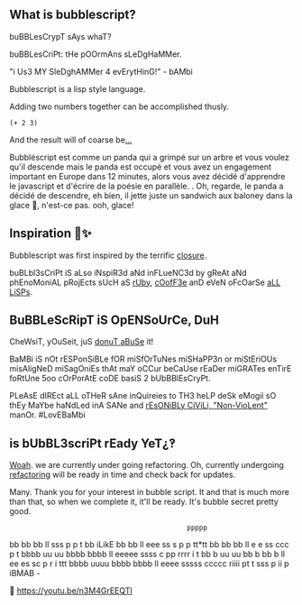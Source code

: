 
## What is bubblescript?

buBBLesCrypT sAys whaT?

buBBLesCriPt: tHe pOOrmAns sLeDgHaMMer.

"i Us3 MY SleDghAMMer 4 evErytHinG!"
                         - bAMbi

Bubblescript is a lisp style language.

Adding two numbers together can be accomplished thusly.

    (+ 2 3)

And the result will of coarse be[...](https://youtu.be/mdeo7Q2E5cE)

Bubbléscript est comme un panda qui a
grimpé sur un arbre et vous voulez qu'il
descende mais le panda est occupé et vous
avez un engagement important en Europe
dans 12 minutes, alors vous avez décidé
d'apprendre le javascript et d'écrire de
la poésie en parallèle. . Oh, regarde, le
panda a décidé de descendre, eh bien, il
jette juste un sandwich aux baloney dans
la glace 🍨, n'est-ce pas. ooh, glace!

## Inspiration 🍎✨️

Bubblescript was first inspired by the
terrific [closure](https://clojure.org/).

buBLbl3sCriPt iS aLso iNspiR3d aNd inFLueNC3d by gReAt
aNd phEnoMoniAL pRojEcts sUcH aS [rUby](https://www.ruby-lang.org/), [cOofF3e](https://coffeescript.org/)
anD eVeN oFcOarSe [aLL LiSPs](https://youtu.be/rihNRTTcztQ).

## BuBBLeScRipT iS OpENSoUrCe, DuH
CheWsiT, yOuSeit, juS [donuT
aBuSe](https://youtu.be/b9McVO9hpUE) it!

BaMBi iS nOt rESPonSiBLe fOR  miSfOrTuNes
miSHaPP3n or miStEriOUs misAligNeD
miSagOniEs thAt maY oCCur beCaUse rEaDer
miGRATes enTirE foRtUne 5oo cOrPorAtE coDE
basiS 2 bUbBBlEsCryPt.

PLeAsE dIREct aLL oTHeR sAne inQuireies to
TH3 heLP deSk eMogii  sO thEy MaYbe
haNdLed inA SANe and [rEsONiBLy CiViLi,
"Non-VioLent"](https://youtu.be/oRdxUFDoQe0)
manOr. #LovEBaMbi


## is bUbBL3scriPt rEady YeT¿‽

[Woah](https://youtu.be/CaYtzPQ4iVA). we
are currently under going refactoring.
Oh, currently undergoing
[refactoring](https://youtu.be/t21DFnu00Dc)
will be ready in time and check back for
updates.

Many. Thank you for your interest in
bubble script. It and that is much more
than that, so when we complete it, it'll
be ready. It's bubble secret pretty good.

                                                ppppp
bb           bb    bb    ll           sss      p     p   t
 bb  iLikE    bb    bb    ll   eee   ss   s    p    p  tt*tt
bb           bb    bb    ll  e   e  ss        ccc p      t
bbbb  uu  uu bbbb  bbbb  ll eeeee     ssss  c pp  rrrr  i t
bb  b uu  uu bb  b bb  b ll ee    es      sc  p  r     i ttt
bbbb   uuuu  bbbb  bbbb  ll  eeee   sssss   ccccc riiii pt t
                                    sss      p     ii
                                            p   iBMAB -

💎 https://youtu.be/n3M4GrEEQTI
